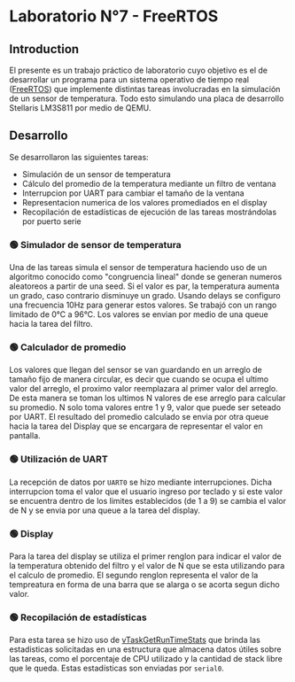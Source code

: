 # Laboratorio N°7 - FreeRTOS
## Introduction
El presente es un trabajo práctico de laboratorio cuyo objetivo es el de desarrollar un programa para un sistema operativo de tiempo real ([FreeRTOS](https://www.freertos.org/)) que implemente distintas tareas involucradas en la simulación de un sensor de temperatura. Todo esto simulando una placa de desarrollo Stellaris LM3S811 por medio de QEMU.
## Desarrollo
Se desarrollaron las siguientes tareas:
- Simulación de un sensor de temperatura
- Cálculo del promedio de la temperatura mediante un filtro de ventana
- Interrupcion por UART para cambiar el tamaño de la ventana
- Representacion numerica de los valores promediados en el display
- Recopilación de estadísticas de ejecución de las tareas mostrándolas por puerto serie

### 🟢 Simulador de sensor de temperatura
Una de las tareas simula el sensor de temperatura haciendo uso de un algoritmo conocido como "congruencia lineal" donde se generan numeros aleatoreos a partir de una seed. Si el valor es par, la temperatura aumenta un grado, caso contrario disminuye un grado. Usando delays se configuro una frecuencia 10Hz para generar estos valores. Se trabajó con un rango limitado de 0°C a 96°C. Los valores se envian por medio de una queue hacia la tarea del filtro.
### 🟢 Calculador de promedio
Los valores que llegan del sensor se van guardando en un arreglo de tamaño fijo de manera circular, es decir que cuando se ocupa el ultimo valor del arreglo, el proximo valor reemplazara al primer valor del arreglo.
De esta manera se toman los ultimos N valores de ese arreglo para calcular su promedio. N solo toma valores entre 1 y 9, valor que puede ser seteado por UART.
El resultado del promedio calculado se envia por otra queue hacia la tarea del Display que se encargara de representar el valor en pantalla.
### 🟢 Utilización de UART
La recepción de datos por `UART0` se hizo mediante interrupciones. Dicha interrupcion toma el valor que el usuario ingreso por teclado y si este valor se encuentra dentro de los limites establecidos (de 1 a 9) se cambia el valor de N y se envia por una queue a la tarea del display.
### 🟢 Display
Para la tarea del display se utiliza el primer renglon para indicar el valor de la temperatura obtenido del filtro y el valor de N que se esta utilizando para el calculo de promedio. El segundo renglon representa el valor de la tempreatura en forma de una barra que se alarga o se acorta segun dicho valor.
### 🟢 Recopilación de estadísticas
Para esta tarea se hizo uso de [vTaskGetRunTimeStats](https://www.freertos.org/a00021.html#vTaskGetRunTimeStats) que brinda las estadisticas solicitadas en una estructura que almacena datos útiles sobre las tareas, como el porcentaje de CPU utilizado y la cantidad de stack libre que le queda. Estas estadísticas son enviadas por `serial0`.